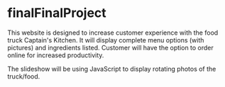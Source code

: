 # finalFinalProject
This website is designed to increase customer experience with the food truck Captain's Kitchen. It will display complete menu options (with pictures) and ingredients listed. Customer will have the option to order online for increased productivity.

The slideshow will be using JavaScript to display rotating photos of the truck/food.
